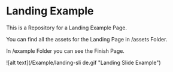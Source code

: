 # Landing Example

This is a Repository for a Landing Example Page.

You can find all the assets for the Landing Page in /assets Folder.

In /example Folder you can see the Finish Page.

![alt text](/Example/landing-sli    de.gif "Landing Slide Example")